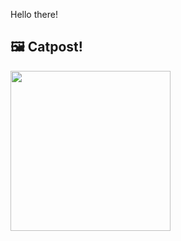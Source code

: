 Hello there!



## 🖼️ Catpost!

<sub>
    <img src="https://cdn2.thecatapi.com/images/66.jpg" height="256">
</sub>

